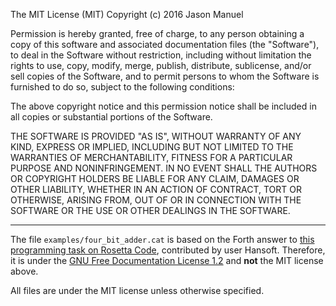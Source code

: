 The MIT License (MIT)
Copyright (c) 2016 Jason Manuel

Permission is hereby granted, free of charge, to any person obtaining a copy of this software and associated documentation files (the "Software"), to deal in the Software without restriction, including without limitation the rights to use, copy, modify, merge, publish, distribute, sublicense, and/or sell copies of the Software, and to permit persons to whom the Software is furnished to do so, subject to the following conditions:

The above copyright notice and this permission notice shall be included in all copies or substantial portions of the Software.

THE SOFTWARE IS PROVIDED "AS IS", WITHOUT WARRANTY OF ANY KIND, EXPRESS OR IMPLIED, INCLUDING BUT NOT LIMITED TO THE WARRANTIES OF MERCHANTABILITY, FITNESS FOR A PARTICULAR PURPOSE AND NONINFRINGEMENT. IN NO EVENT SHALL THE AUTHORS OR COPYRIGHT HOLDERS BE LIABLE FOR ANY CLAIM, DAMAGES OR OTHER LIABILITY, WHETHER IN AN ACTION OF CONTRACT, TORT OR OTHERWISE, ARISING FROM, OUT OF OR IN CONNECTION WITH THE SOFTWARE OR THE USE OR OTHER DEALINGS IN THE SOFTWARE.

---

The file `examples/four_bit_adder.cat` is based on the Forth answer to [this programming task on Rosetta Code](https://rosettacode.org/wiki/Four_bit_adder), contributed by user Hansoft. Therefore, it is under the [GNU Free Documentation License 1.2](http://www.gnu.org/licenses/fdl-1.2.html) and **not** the MIT license above.

All files are under the MIT license unless otherwise specified.
